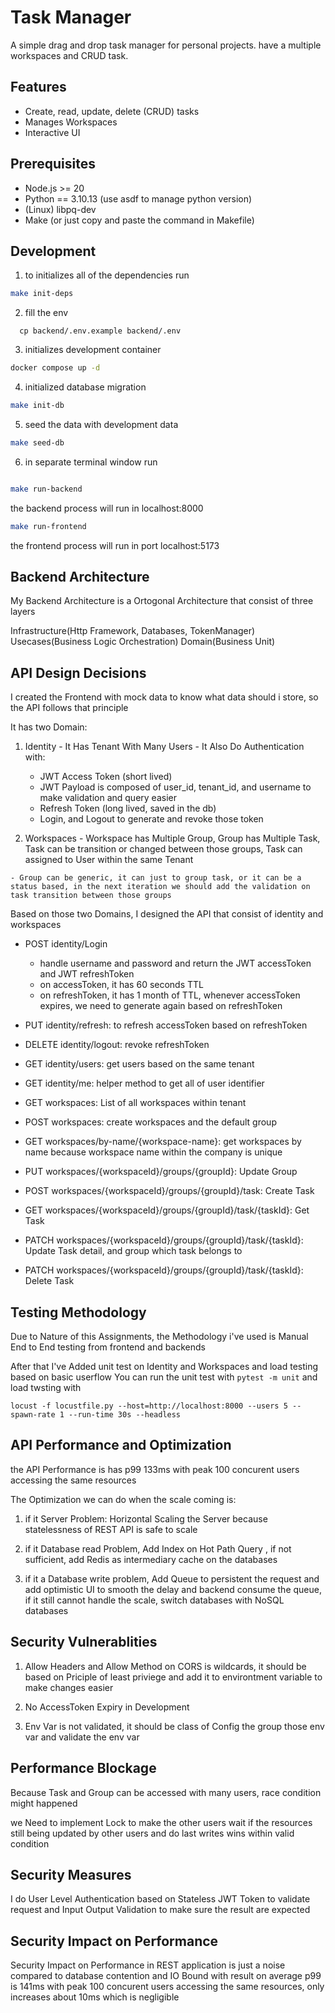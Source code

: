 # Task Manager

A simple drag and drop task manager for personal projects. have a multiple workspaces and CRUD task.

## Features

- Create, read, update, delete (CRUD) tasks
- Manages Workspaces
- Interactive UI

## Prerequisites

- Node.js >= 20
- Python == 3.10.13 (use asdf to manage python version)
- (Linux) libpq-dev
- Make (or just copy and paste the command in Makefile)

## Development

1.  to initializes all of the dependencies run

```zsh
make init-deps
```

2. fill the env

```
  cp backend/.env.example backend/.env
```

3. initializes development container

```zsh
docker compose up -d
```

4. initialized database migration

```zsh
make init-db
```

5. seed the data with development data

```zsh
make seed-db
```

6. in separate terminal window run

```zsh

make run-backend
```

the backend process will run in localhost:8000

```zsh
make run-frontend
```

the frontend process will run in port localhost:5173


## Backend Architecture

My Backend Architecture is a Ortogonal Architecture that consist of three layers 
  
  Infrastructure(Http Framework, Databases, TokenManager)
  Usecases(Business Logic Orchestration)
  Domain(Business Unit)

## API Design Decisions


I created the Frontend with mock data to know what data should i store, so the API follows that principle

It has two Domain:
  1. Identity
    - It Has Tenant With Many Users
    - It Also Do Authentication with:
      - JWT Access Token (short lived)
      - JWT Payload is composed of user_id, tenant_id, and username to make validation and query easier
      - Refresh Token (long lived, saved in the db)
      - Login, and Logout to generate and revoke those token


  2. Workspaces
    - Workspace has Multiple Group, Group has Multiple Task, Task can be transition or changed between those groups, Task can assigned to User within the same Tenant

    - Group can be generic, it can just to group task, or it can be a status based, in the next iteration we should add the validation on task transition between those groups

  Based on those two Domains, I designed the API that consist of identity and workspaces
  - POST identity/Login
    - handle username and password and return the JWT accessToken and JWT refreshToken
    - on accessToken, it has 60 seconds TTL
    - on refreshToken, it has 1 month of TTL, whenever accessToken expires, we need to generate again based on refreshToken

  - PUT identity/refresh: to refresh accessToken based on refreshToken
  - DELETE identity/logout: revoke refreshToken
  - GET identity/users: get users based on the same tenant
  - GET identity/me: helper method to get all of user identifier


  - GET workspaces: List of all workspaces within tenant
  - POST workspaces: create workspaces and the default group
  - GET workspaces/by-name/{workspace-name}: get workspaces by name because workspace name within the company is unique

  - PUT workspaces/{workspaceId}/groups/{groupId}: Update Group
  - POST workspaces/{workspaceId}/groups/{groupId}/task: Create Task
  - GET workspaces/{workspaceId}/groups/{groupId}/task/{taskId}: Get Task
  - PATCH workspaces/{workspaceId}/groups/{groupId}/task/{taskId}: Update Task detail, and group which task belongs to
  - PATCH workspaces/{workspaceId}/groups/{groupId}/task/{taskId}: Delete Task

## Testing Methodology
  
  Due to Nature of this Assignments, the Methodology i've used is Manual End to End testing from frontend and backends

  
  After that I've Added unit test on Identity and Workspaces and load testing based on basic userflow
  You can run the unit test with ``pytest -m unit``
  and load twsting with 
  ```
  locust -f locustfile.py --host=http://localhost:8000 --users 5 --spawn-rate 1 --run-time 30s --headless
  
  ```


## API Performance and Optimization
  the API Performance is has p99 133ms with peak 100 concurent users accessing the same resources 
  
  The Optimization we can do when the scale coming is:

  1. if it Server Problem: Horizontal Scaling the Server because statelessness of REST API is safe to scale


  2. if it Database read Problem, Add Index on Hot Path Query , if not sufficient, add Redis as intermediary cache on the databases
    
  
  3. if it a Database write problem, Add Queue to persistent the request and add optimistic UI to smooth the delay and backend consume the queue, if it still cannot handle the scale, switch databases with NoSQL databases



## Security Vulnerablities
  1. Allow Headers and Allow Method on CORS is wildcards, it should be based on Priciple of least priviege and add it to environtment variable to make changes easier
  
  2. No AccessToken Expiry in Development

  3. Env Var is not validated, it should be class of Config the group those env var and validate the env var



## Performance Blockage
  Because Task and Group can be accessed with many users, race condition might happened

  we Need to implement Lock to make the other users wait if the resources still being updated by other users and do last writes wins within valid condition


## Security Measures
  I do User Level Authentication based on Stateless JWT Token to validate request and Input Output Validation to make sure the result are expected


## Security Impact on Performance
  Security Impact on Performance in REST application is just a noise compared to database contention and IO Bound with result on average p99 is 141ms with peak 100 concurent users accessing the same resources, only increases about 10ms which is negligible
